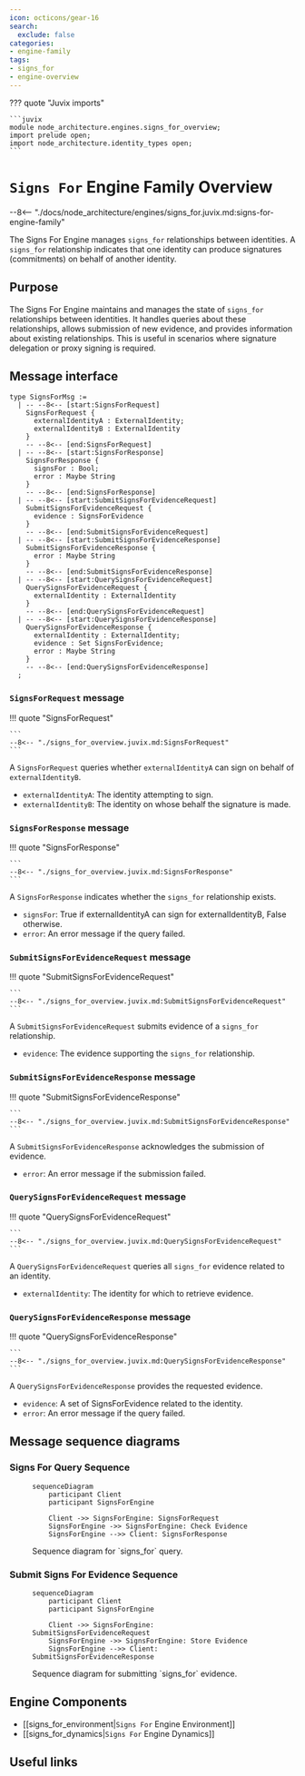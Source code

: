 ```yaml
---
icon: octicons/gear-16
search:
  exclude: false
categories:
- engine-family
tags:
- signs_for
- engine-overview
---
```


??? quote "Juvix imports"

    ```juvix
    module node_architecture.engines.signs_for_overview;
    import prelude open;
    import node_architecture.identity_types open;
    ```

# `Signs For` Engine Family Overview

--8<-- "./docs/node_architecture/engines/signs_for.juvix.md:signs-for-engine-family"

The Signs For Engine manages `signs_for` relationships between identities. A `signs_for` relationship indicates that one identity can produce signatures (commitments) on behalf of another identity.

## Purpose

The Signs For Engine maintains and manages the state of `signs_for` relationships between identities. It handles queries about these relationships, allows submission of new evidence, and provides information about existing relationships. This is useful in scenarios where signature delegation or proxy signing is required.

## Message interface

<!-- --8<-- [start:SignsForMsg] -->
```juvix
type SignsForMsg :=
  | -- --8<-- [start:SignsForRequest]
    SignsForRequest {
      externalIdentityA : ExternalIdentity;
      externalIdentityB : ExternalIdentity
    }
    -- --8<-- [end:SignsForRequest]
  | -- --8<-- [start:SignsForResponse]
    SignsForResponse {
      signsFor : Bool;
      error : Maybe String
    }
    -- --8<-- [end:SignsForResponse]
  | -- --8<-- [start:SubmitSignsForEvidenceRequest]
    SubmitSignsForEvidenceRequest {
      evidence : SignsForEvidence
    }
    -- --8<-- [end:SubmitSignsForEvidenceRequest]
  | -- --8<-- [start:SubmitSignsForEvidenceResponse]
    SubmitSignsForEvidenceResponse {
      error : Maybe String
    }
    -- --8<-- [end:SubmitSignsForEvidenceResponse]
  | -- --8<-- [start:QuerySignsForEvidenceRequest]
    QuerySignsForEvidenceRequest {
      externalIdentity : ExternalIdentity
    }
    -- --8<-- [end:QuerySignsForEvidenceRequest]
  | -- --8<-- [start:QuerySignsForEvidenceResponse]
    QuerySignsForEvidenceResponse {
      externalIdentity : ExternalIdentity;
      evidence : Set SignsForEvidence;
      error : Maybe String
    }
    -- --8<-- [end:QuerySignsForEvidenceResponse]
  ;
```
<!-- --8<-- [end:SignsForMsg] -->

### `SignsForRequest` message

!!! quote "SignsForRequest"

    ```
    --8<-- "./signs_for_overview.juvix.md:SignsForRequest"
    ```

A `SignsForRequest` queries whether `externalIdentityA` can sign on behalf of `externalIdentityB`.

- `externalIdentityA`: The identity attempting to sign.
- `externalIdentityB`: The identity on whose behalf the signature is made.

### `SignsForResponse` message

!!! quote "SignsForResponse"

    ```
    --8<-- "./signs_for_overview.juvix.md:SignsForResponse"
    ```

A `SignsForResponse` indicates whether the `signs_for` relationship exists.

- `signsFor`: True if externalIdentityA can sign for externalIdentityB, False otherwise.
- `error`: An error message if the query failed.

### `SubmitSignsForEvidenceRequest` message

!!! quote "SubmitSignsForEvidenceRequest"

    ```
    --8<-- "./signs_for_overview.juvix.md:SubmitSignsForEvidenceRequest"
    ```

A `SubmitSignsForEvidenceRequest` submits evidence of a `signs_for` relationship.

- `evidence`: The evidence supporting the `signs_for` relationship.

### `SubmitSignsForEvidenceResponse` message

!!! quote "SubmitSignsForEvidenceResponse"

    ```
    --8<-- "./signs_for_overview.juvix.md:SubmitSignsForEvidenceResponse"
    ```

A `SubmitSignsForEvidenceResponse` acknowledges the submission of evidence.

- `error`: An error message if the submission failed.

### `QuerySignsForEvidenceRequest` message

!!! quote "QuerySignsForEvidenceRequest"

    ```
    --8<-- "./signs_for_overview.juvix.md:QuerySignsForEvidenceRequest"
    ```

A `QuerySignsForEvidenceRequest` queries all `signs_for` evidence related to an identity.

- `externalIdentity`: The identity for which to retrieve evidence.

### `QuerySignsForEvidenceResponse` message

!!! quote "QuerySignsForEvidenceResponse"

    ```
    --8<-- "./signs_for_overview.juvix.md:QuerySignsForEvidenceResponse"
    ```

A `QuerySignsForEvidenceResponse` provides the requested evidence.

- `evidence`: A set of SignsForEvidence related to the identity.
- `error`: An error message if the query failed.

## Message sequence diagrams

### Signs For Query Sequence

<!-- --8<-- [start:message-sequence-diagram-query] -->
<figure markdown="span">

```mermaid
sequenceDiagram
    participant Client
    participant SignsForEngine

    Client ->> SignsForEngine: SignsForRequest
    SignsForEngine ->> SignsForEngine: Check Evidence
    SignsForEngine -->> Client: SignsForResponse
```

<figcaption markdown="span">
Sequence diagram for `signs_for` query.
</figcaption>
</figure>
<!-- --8<-- [end:message-sequence-diagram-query] -->

### Submit Signs For Evidence Sequence

<!-- --8<-- [start:message-sequence-diagram-submit] -->
<figure markdown="span">

```mermaid
sequenceDiagram
    participant Client
    participant SignsForEngine

    Client ->> SignsForEngine: SubmitSignsForEvidenceRequest
    SignsForEngine ->> SignsForEngine: Store Evidence
    SignsForEngine -->> Client: SubmitSignsForEvidenceResponse
```

<figcaption markdown="span">
Sequence diagram for submitting `signs_for` evidence.
</figcaption>
</figure>
<!-- --8<-- [end:message-sequence-diagram-submit] -->

## Engine Components

- [[signs_for_environment|`Signs For` Engine Environment]]
- [[signs_for_dynamics|`Signs For` Engine Dynamics]]

## Useful links
